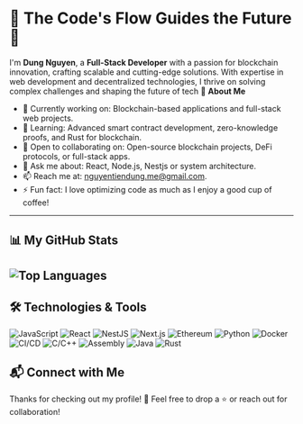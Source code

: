 # 🌱 The Code's Flow Guides the Future 🌿

I'm **Dung Nguyen**, a **Full-Stack Developer** with a passion for blockchain innovation, crafting scalable and cutting-edge solutions. With expertise in web development and decentralized technologies, I thrive on solving complex challenges and shaping the future of tech
🌟 **About Me**
- 🔭 Currently working on: Blockchain-based applications and full-stack web projects.
- 🌱 Learning: Advanced smart contract development, zero-knowledge proofs, and Rust for blockchain.
- 👯 Open to collaborating on: Open-source blockchain projects, DeFi protocols, or full-stack apps.
- 💬 Ask me about: React, Node.js, Nestjs or system architecture.
- 📫 Reach me at: [nguyentiendung.me@gmail.com](mailto:nguyentiendung.me@gmail.com).
- ⚡ Fun fact: I love optimizing code as much as I enjoy a good cup of coffee!

---

## 📊 My GitHub Stats
<!-- 
![GitHub Stats](https://github-readme-stats.vercel.app/api?username=dungnguyen-art&show_icons=true&theme=dracula&hide_border=true&count_private=true&include_all_commits=true)
-->
![Top Languages](https://github-readme-stats.vercel.app/api/top-langs/?username=dungnguyen-art&layout=compact&theme=dracula&hide_border=true&count_private=true&size_weight=0.5&count_weight=0.5)
---

## 🛠️ Technologies & Tools

![JavaScript](https://img.shields.io/badge/-JavaScript-F7DF1E?logo=javascript&logoColor=black&style=flat) ![React](https://img.shields.io/badge/-React-61DAFB?logo=react&logoColor=black&style=flat) ![NestJS](https://img.shields.io/badge/-NestJS-E0234E?logo=nestjs&logoColor=white&style=flat) ![Next.js](https://img.shields.io/badge/-Next.js-000000?logo=next.js&logoColor=white&style=flat) ![Ethereum](https://img.shields.io/badge/-Ethereum-3C3C3D?logo=ethereum&logoColor=white&style=flat) ![Python](https://img.shields.io/badge/-Python-3776AB?logo=python&logoColor=white&style=flat) ![Docker](https://img.shields.io/badge/-Docker-2496ED?logo=docker&logoColor=white&style=flat) ![CI/CD](https://img.shields.io/badge/-CI%2FCD-0D1117?logo=github-actions&logoColor=white&style=flat) ![C/C++](https://img.shields.io/badge/-C%2FC++-00599C?logo=c%2B%2B&logoColor=white&style=flat) ![Assembly](https://img.shields.io/badge/-Assembly-6E4C13?logo=asm&logoColor=white&style=flat) ![Java](https://img.shields.io/badge/-Java-007396?logo=java&logoColor=white&style=flat) ![Rust](https://img.shields.io/badge/-Rust-000000?logo=rust&logoColor=white&style=flat)


## 📬 Connect with Me

<!-- 
![GitHub Stats](https://github-readme-stats.vercel.app/api?username=dungnguyen-art&show_icons=true&theme=dracula&hide_border=true&count_private=true&include_all_commits=true)
[![LinkedIn](https://img.shields.io/badge/-LinkedIn-0077B5?logo=linkedin&logoColor=white)](https://www.linkedin.com/in/your-profile)  
[![Twitter](https://img.shields.io/badge/-Twitter-1DA1F2?logo=twitter&logoColor=white)](https://twitter.com/your-profile)  
[![Portfolio](https://img.shields.io/badge/-Portfolio-000000?logo=web&logoColor=white)](https://your-portfolio.com)
-->
Thanks for checking out my profile! 🚀 Feel free to drop a ⭐ or reach out for collaboration!